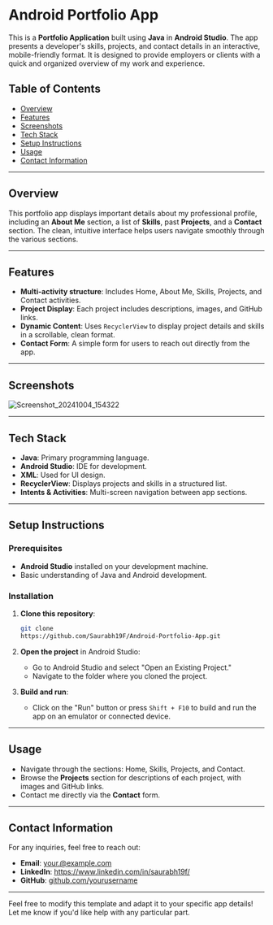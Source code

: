 
# Android Portfolio App

This is a **Portfolio Application** built using **Java** in **Android Studio**. The app presents a developer's skills, projects, and contact details in an interactive, mobile-friendly format. It is designed to provide employers or clients with a quick and organized overview of my work and experience.

## Table of Contents
- [Overview](#overview)
- [Features](#features)
- [Screenshots](#screenshots)
- [Tech Stack](#tech-stack)
- [Setup Instructions](#setup-instructions)
- [Usage](#usage)
- [Contact Information](#contact-information)

---

## Overview
This portfolio app displays important details about my professional profile, including an **About Me** section, a list of **Skills**, past **Projects**, and a **Contact** section. The clean, intuitive interface helps users navigate smoothly through the various sections.

---

## Features
- **Multi-activity structure**: Includes Home, About Me, Skills, Projects, and Contact activities.
- **Project Display**: Each project includes descriptions, images, and GitHub links.
- **Dynamic Content**: Uses `RecyclerView` to display project details and skills in a scrollable, clean format.
- **Contact Form**: A simple form for users to reach out directly from the app.

---

## Screenshots


![Screenshot_20241004_154322](https://github.com/user-attachments/assets/f3283fbb-cf9b-436d-a3cb-4b58889aa62d)

---

## Tech Stack
- **Java**: Primary programming language.
- **Android Studio**: IDE for development.
- **XML**: Used for UI design.
- **RecyclerView**: Displays projects and skills in a structured list.
- **Intents & Activities**: Multi-screen navigation between app sections.

---

## Setup Instructions

### Prerequisites
- **Android Studio** installed on your development machine.
- Basic understanding of Java and Android development.

### Installation

1. **Clone this repository**:
   ```bash
   git clone 
   https://github.com/Saurabh19F/Android-Portfolio-App.git
   ```

2. **Open the project** in Android Studio:
   - Go to Android Studio and select "Open an Existing Project."
   - Navigate to the folder where you cloned the project.

3. **Build and run**:
   - Click on the "Run" button or press `Shift + F10` to build and run the app on an emulator or connected device.

---

## Usage
- Navigate through the sections: Home, Skills, Projects, and Contact.
- Browse the **Projects** section for descriptions of each project, with images and GitHub links.
- Contact me directly via the **Contact** form.

---

## Contact Information
For any inquiries, feel free to reach out:

- **Email**: [your.@example.com](mailto:your.email@example.com)
- **LinkedIn**: https://www.linkedin.com/in/saurabh19f/
- **GitHub**: [github.com/yourusername](https://github.com/yourusername)

---


Feel free to modify this template and adapt it to your specific app details! Let me know if you'd like help with any particular part.
